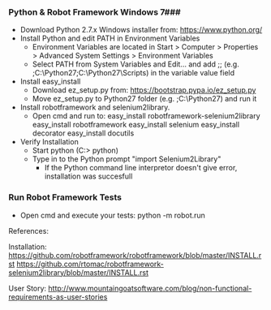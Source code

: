 ### Python & Robot Framework Windows 7###

 *	Download Python 2.7.x Windows installer from: https://www.python.org/
 *	Install Python and edit PATH in Environment Variables
	 *	Environment Variables are located in Start > Computer > Properties > Advanced System Settings >
		Environment Variables
	 *	Select PATH from System Variables and Edit... and add ;<InstallationDir>;<ScriptsDir>
		(e.g. ;C:\Python27;C:\Python27\Scripts) in the variable value field
 *	Install easy_install
	 *	Download ez_setup.py from: https://bootstrap.pypa.io/ez_setup.py
	 *	Move ez_setup.py to Python27 folder (e.g. ;C:\Python27) and run it
 *	Install robotframework and selenium2library.
	 *	Open cmd and run to:
			easy_install robotframework-selenium2library
		 	easy_install robotframework
		 	easy_install selenium
		 	easy_install decorator
		 	easy_install docutils
 *	Verify Installation
	 *	Start python (C:\> python)
	 *	Type in to the Python prompt "import Selenium2Library"
		 *	If the Python command line interpretor doesn't give error, installation was succesfull
		 
### Run Robot Framework Tests ###

 *	Open cmd and execute your tests:
		python -m robot.run <filename>
   


References:

Installation:
https://github.com/robotframework/robotframework/blob/master/INSTALL.rst
https://github.com/rtomac/robotframework-selenium2library/blob/master/INSTALL.rst

User Story:
http://www.mountaingoatsoftware.com/blog/non-functional-requirements-as-user-stories
